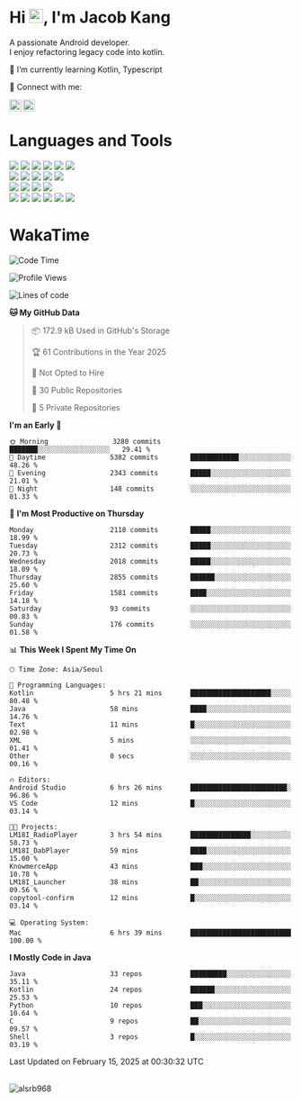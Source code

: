 # Hi <img src="https://media.giphy.com/media/hvRJCLFzcasrR4ia7z/giphy.gif" width="25px">, I'm Jacob Kang
A passionate Android developer.
</br>
I enjoy refactoring legacy code into kotlin.

🌱 I’m currently learning Kotlin, Typescript

🤝 Connect with me:

<a href="https://www.linkedin.com/in/minkyu-kang-b7477b1b2/"><img align="left" src="https://raw.githubusercontent.com/yushi1007/yushi1007/main/images/linkedin.svg" alt="Minkyu Kang | LinkedIn" width="21px"/></a>
<a href="https://www.instagram.com/_jacob_kang/"><img align="left" src="https://raw.githubusercontent.com/yushi1007/yushi1007/main/images/instagram.svg" alt="Jacob Kang | Instagram" width="21px"/></a>

</br>

# Languages and Tools

<div align="left">
<img src="https://img.shields.io/badge/java-007396?logo=java&logoColor=white"/>
<img src="https://img.shields.io/badge/kotlin-7F52FF?logo=kotlin&logoColor=white"/>
<img src="https://img.shields.io/badge/python-3776AB?logo=python&logoColor=white"/>
<img src="https://img.shields.io/badge/bash shell-4EAA25?logo=gnubash&logoColor=white"/>
<img src="https://img.shields.io/badge/c-A8B9CC?logo=c&logoColor=white"/>
<img src="https://img.shields.io/badge/c++-00599C?logo=c%2b%2b&logoColor=white"/>
</div>
<div align="left">
<img src="https://img.shields.io/badge/git-F05032?logo=git&logoColor=white"/>
<img src="https://img.shields.io/badge/github-181717?logo=github&logoColor=white"/>
<img src="https://img.shields.io/badge/mysql-4479A1?logo=mysql&logoColor=white"/>
<img src="https://img.shields.io/badge/sqlite-003B57?logo=sqlite&logoColor=white"/>
<img src="https://img.shields.io/badge/amazon AWS-232F3E?logo=amazonaws&logoColor=white"/>
</div>
<div align="left">
<img src="https://img.shields.io/badge/android-3DDC84?logo=android&logoColor=white"/>
<img src="https://img.shields.io/badge/linux-FCC624?logo=linux&logoColor=white"/>
<img src="https://img.shields.io/badge/flask-000000?logo=flask&logoColor=white"/>
<img src="https://img.shields.io/badge/arduino-00979D?logo=arduino&logoColor=white"/>
</div>
<div align="left">
<img src="https://img.shields.io/badge/slack-4A154B?logo=slack&logoColor=white"/>
<img src="https://img.shields.io/badge/notion-000000?logo=notion&logoColor=white"/>
<img src="https://img.shields.io/badge/jira-0052CC?logo=jira&logoColor=white"/>
<img src="https://img.shields.io/badge/postman-FF6C37?logo=postman&logoColor=white"/>
<img src="https://img.shields.io/badge/intellij-000000?logo=intellijidea&logoColor=white"/>
<img src="https://img.shields.io/badge/pycharm-000000?logo=pycharm&logoColor=white"/>
</div>

# WakaTime

<!--START_SECTION:waka-->
![Code Time](http://img.shields.io/badge/Code%20Time-4%2C644%20hrs%208%20mins-blue)

![Profile Views](http://img.shields.io/badge/Profile%20Views-0-blue)

![Lines of code](https://img.shields.io/badge/From%20Hello%20World%20I%27ve%20Written-5.2%20million%20lines%20of%20code-blue)

**🐱 My GitHub Data** 

> 📦 172.9 kB Used in GitHub's Storage 
 > 
> 🏆 61 Contributions in the Year 2025
 > 
> 🚫 Not Opted to Hire
 > 
> 📜 30 Public Repositories 
 > 
> 🔑 5 Private Repositories 
 > 
**I'm an Early 🐤** 

```text
🌞 Morning                3280 commits        ███████░░░░░░░░░░░░░░░░░░   29.41 % 
🌆 Daytime                5382 commits        ████████████░░░░░░░░░░░░░   48.26 % 
🌃 Evening                2343 commits        █████░░░░░░░░░░░░░░░░░░░░   21.01 % 
🌙 Night                  148 commits         ░░░░░░░░░░░░░░░░░░░░░░░░░   01.33 % 
```
📅 **I'm Most Productive on Thursday** 

```text
Monday                   2118 commits        █████░░░░░░░░░░░░░░░░░░░░   18.99 % 
Tuesday                  2312 commits        █████░░░░░░░░░░░░░░░░░░░░   20.73 % 
Wednesday                2018 commits        █████░░░░░░░░░░░░░░░░░░░░   18.09 % 
Thursday                 2855 commits        ██████░░░░░░░░░░░░░░░░░░░   25.60 % 
Friday                   1581 commits        ████░░░░░░░░░░░░░░░░░░░░░   14.18 % 
Saturday                 93 commits          ░░░░░░░░░░░░░░░░░░░░░░░░░   00.83 % 
Sunday                   176 commits         ░░░░░░░░░░░░░░░░░░░░░░░░░   01.58 % 
```


📊 **This Week I Spent My Time On** 

```text
🕑︎ Time Zone: Asia/Seoul

💬 Programming Languages: 
Kotlin                   5 hrs 21 mins       ████████████████████░░░░░   80.48 % 
Java                     58 mins             ████░░░░░░░░░░░░░░░░░░░░░   14.76 % 
Text                     11 mins             █░░░░░░░░░░░░░░░░░░░░░░░░   02.98 % 
XML                      5 mins              ░░░░░░░░░░░░░░░░░░░░░░░░░   01.41 % 
Other                    0 secs              ░░░░░░░░░░░░░░░░░░░░░░░░░   00.16 % 

🔥 Editors: 
Android Studio           6 hrs 26 mins       ████████████████████████░   96.86 % 
VS Code                  12 mins             █░░░░░░░░░░░░░░░░░░░░░░░░   03.14 % 

🐱‍💻 Projects: 
LM18I_RadioPlayer        3 hrs 54 mins       ███████████████░░░░░░░░░░   58.73 % 
LM18I_DabPlayer          59 mins             ████░░░░░░░░░░░░░░░░░░░░░   15.00 % 
KnowmerceApp             43 mins             ███░░░░░░░░░░░░░░░░░░░░░░   10.78 % 
LM18I_Launcher           38 mins             ██░░░░░░░░░░░░░░░░░░░░░░░   09.56 % 
copytool-confirm         12 mins             █░░░░░░░░░░░░░░░░░░░░░░░░   03.14 % 

💻 Operating System: 
Mac                      6 hrs 39 mins       █████████████████████████   100.00 % 
```

**I Mostly Code in Java** 

```text
Java                     33 repos            █████████░░░░░░░░░░░░░░░░   35.11 % 
Kotlin                   24 repos            ██████░░░░░░░░░░░░░░░░░░░   25.53 % 
Python                   10 repos            ███░░░░░░░░░░░░░░░░░░░░░░   10.64 % 
C                        9 repos             ██░░░░░░░░░░░░░░░░░░░░░░░   09.57 % 
Shell                    3 repos             █░░░░░░░░░░░░░░░░░░░░░░░░   03.19 % 
```




 Last Updated on February 15, 2025 at 00:30:32 UTC
<!--END_SECTION:waka-->

</br>

<div align="left">
<img align="left" src="https://github-readme-stats.vercel.app/api/top-langs?username=alsrb968&show_icons=true&locale=en&layout=compact&theme=dark" alt="alsrb968" />
</div>
